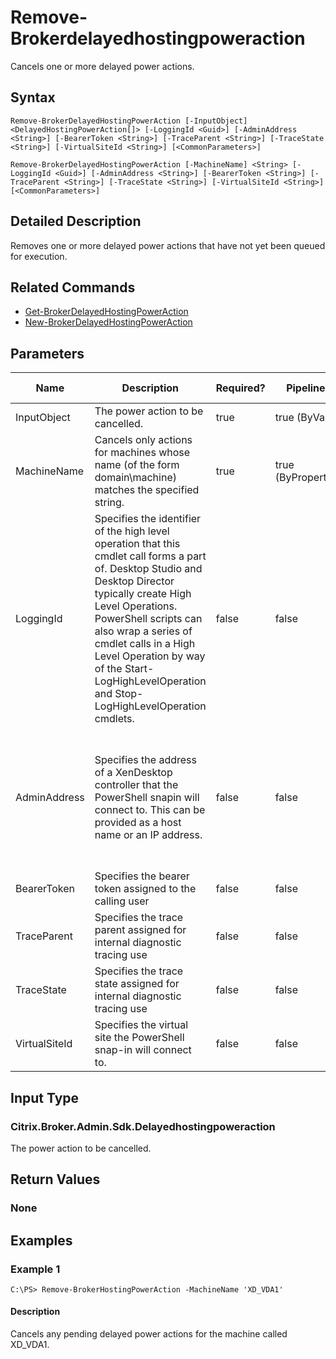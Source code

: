 ﻿
# Remove-Brokerdelayedhostingpoweraction
Cancels one or more delayed power actions.
## Syntax

```
Remove-BrokerDelayedHostingPowerAction [-InputObject] <DelayedHostingPowerAction[]> [-LoggingId <Guid>] [-AdminAddress <String>] [-BearerToken <String>] [-TraceParent <String>] [-TraceState <String>] [-VirtualSiteId <String>] [<CommonParameters>]  
  
Remove-BrokerDelayedHostingPowerAction [-MachineName] <String> [-LoggingId <Guid>] [-AdminAddress <String>] [-BearerToken <String>] [-TraceParent <String>] [-TraceState <String>] [-VirtualSiteId <String>] [<CommonParameters>]
```

## Detailed Description
Removes one or more delayed power actions that have not yet been queued for execution.


## Related Commands

* [Get-BrokerDelayedHostingPowerAction](../Get-BrokerDelayedHostingPowerAction/)
* [New-BrokerDelayedHostingPowerAction](../New-BrokerDelayedHostingPowerAction/)
## Parameters
| Name   | Description | Required? | Pipeline Input | Default Value |
| --- | --- | --- | --- | --- |
| InputObject | The power action to be cancelled. | true | true (ByValue) |  |
| MachineName | Cancels only actions for machines whose name (of the form domain\\machine) matches the specified string. | true | true (ByPropertyName) |  |
| LoggingId | Specifies the identifier of the high level operation that this cmdlet call forms a part of. Desktop Studio and Desktop Director typically create High Level Operations. PowerShell scripts can also wrap a series of cmdlet calls in a High Level Operation by way of the Start-LogHighLevelOperation and Stop-LogHighLevelOperation cmdlets. | false | false |  |
| AdminAddress | Specifies the address of a XenDesktop controller that the PowerShell snapin will connect to. This can be provided as a host name or an IP address. | false | false | Localhost. Once a value is provided by any cmdlet, this value will become the default. |
| BearerToken | Specifies the bearer token assigned to the calling user | false | false |  |
| TraceParent | Specifies the trace parent assigned for internal diagnostic tracing use | false | false |  |
| TraceState | Specifies the trace state assigned for internal diagnostic tracing use | false | false |  |
| VirtualSiteId | Specifies the virtual site the PowerShell snap-in will connect to. | false | false |  |

## Input Type

### Citrix.Broker.Admin.Sdk.Delayedhostingpoweraction
The power action to be cancelled.
## Return Values

### None

## Examples

### Example 1

```
C:\PS> Remove-BrokerHostingPowerAction -MachineName 'XD_VDA1'
```

#### Description
Cancels any pending delayed power actions for the machine called XD\_VDA1.
